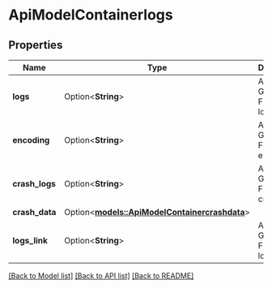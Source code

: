 # ApiModelContainerlogs

## Properties

Name | Type | Description | Notes
------------ | ------------- | ------------- | -------------
**logs** | Option<**String**> | Auto Generated Field for logs | [optional]
**encoding** | Option<**String**> | Auto Generated Field for encoding | [optional]
**crash_logs** | Option<**String**> | Auto Generated Field for crash_logs | [optional]
**crash_data** | Option<[**models::ApiModelContainercrashdata**](api-model-containercrashdata.md)> |  | [optional]
**logs_link** | Option<**String**> | Auto Generated Field for logs_link | [optional]

[[Back to Model list]](../README.md#documentation-for-models) [[Back to API list]](../README.md#documentation-for-api-endpoints) [[Back to README]](../README.md)


